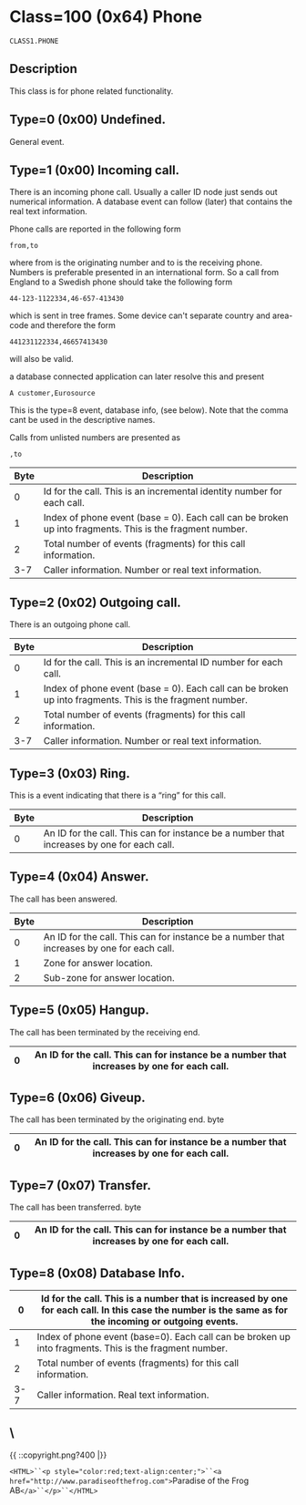 # Class=100 (0x64) Phone

    CLASS1.PHONE

## Description

This class is for phone related functionality. 

##   Type=0 (0x00) Undefined. 

General event. 

##   Type=1 (0x00) Incoming call. 

There is an incoming phone call. Usually a caller ID node just sends out numerical information. A database event can follow (later) that contains the real text information.

Phone calls are reported in the following form

    from,to

where from is the originating number and to is the receiving phone. Numbers is preferable presented in an international form. So a call from England to a Swedish phone should take the following form

    44-123-1122334,46-657-413430

which is sent in tree frames. Some device can't separate country and area-code and therefore the form

    441231122334,46657413430

will also be valid.

a database connected application can later resolve this and present

    A customer,Eurosource

This is the type=8 event, database info, (see below). Note that the comma cant be used in the descriptive names.

Calls from unlisted numbers are presented as

    ,to 

 | Byte | Description                                                                                              | 
 | ---- | -----------                                                                                              | 
 | 0    | Id for the call. This is an incremental identity number for each call.                                   | 
 | 1    | Index of phone event (base = 0). Each call can be broken up into fragments. This is the fragment number. | 
 | 2    | Total number of events (fragments) for this call information.                                            | 
 | 3-7  | Caller information. Number or real text information.                                                     | 

##   Type=2 (0x02) Outgoing call. 

There is an outgoing phone call. 

 | Byte | Description                                                                                              | 
 | ---- | -----------                                                                                              | 
 | 0    | Id for the call. This is an incremental ID number for each call.                                        
 | 1    | Index of phone event (base = 0). Each call can be broken up into fragments. This is the fragment number. | 
 | 2    | Total number of events (fragments) for this call information.                                            | 
 | 3-7  | Caller information. Number or real text information.                                                     | 

##   Type=3 (0x03) Ring.

This is a event indicating that there is a “ring” for this call. 

 | Byte | Description                                                                                | 
 | ---- | -----------                                                                                | 
 | 0    | An ID for the call. This can for instance be a number that increases by one for each call. | 

##   Type=4 (0x04) Answer.

The call has been answered. 

 | Byte | Description                                                                                | 
 | ---- | -----------                                                                                | 
 | 0    | An ID for the call. This can for instance be a number that increases by one for each call. | 
 | 1    | Zone for answer location.                                                                  | 
 | 2    | Sub-zone for answer location.                                                              | 

##  Type=5 (0x05) Hangup.

The call has been terminated by the receiving end. 

 | 0 | An ID for the call. This can for instance be a number that increases by one for each call. | 
 | - | ------------------------------------------------------------------------------------------ | 

##   Type=6 (0x06) Giveup.

The call has been terminated by the originating end. byte 

 | 0 | An ID for the call. This can for instance be a number that increases by one for each call. | 
 | - | ------------------------------------------------------------------------------------------ | 

##   Type=7 (0x07) Transfer.

The call has been transferred. byte 

 | 0 | An ID for the call. This can for instance be a number that increases by one for each call. | 
 | - | ------------------------------------------------------------------------------------------ | 

##   Type=8 (0x08) Database Info.

 | 0   | Id for the call. This is a number that is increased by one for each call. In this case the number is the same as for the incoming or outgoing events. | 
 | -   | ----------------------------------------------------------------------------------------------------------------------------------------------------- | 
 | 1   | Index of phone event (base=0). Each call can be broken up into fragments. This is the fragment number.                                                | 
 | 2   | Total number of events (fragments) for this call information.                                                                                         | 
 | 3-7 | Caller information. Real text information.                                                                                                            | 
\\ 
----
{{  ::copyright.png?400  |}}

`<HTML>``<p style="color:red;text-align:center;">``<a href="http://www.paradiseofthefrog.com">`Paradise of the Frog AB`</a>``</p>``</HTML>`
